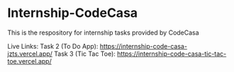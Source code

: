 # Internship-CodeCasa
This is the respository for internship tasks provided by CodeCasa

Live Links:
Task 2 (To Do App): https://internship-code-casa-jzts.vercel.app/
Task 3 (Tic Tac Toe): https://internship-code-casa-tic-tac-toe.vercel.app/
